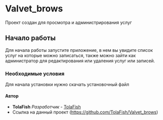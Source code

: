 # Valvet_brows

Проект создан для просмотра и администрирования услуг

## Начало работы
Для начала работы запустите приложение, в нем вы увидите список услуг на которые можно записаться, также можно зайти как администратор для редактирования или удаления
услуг или записей.

### Необходимые условия 
 
 Для начала установки нужно скачать установочный файл
 
#### Автор 
* **TolaFish** *Разработчик* - [TolaFish](https://github.com/TolaFish)
* Ссылка на данный проект (https://github.com/TolaFish/Valvet_brows)
